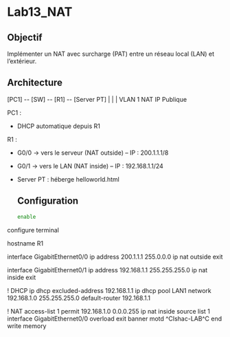 # Lab13_NAT
## Objectif
Implémenter un NAT avec surcharge (PAT) entre un réseau local (LAN) et l’extérieur.

## Architecture
[PC1] -- [SW] -- [R1] -- [Server PT]
            |       |       |
        VLAN 1   NAT    IP Publique

PC1 :
- DHCP automatique depuis R1

R1 :

-  G0/0 → vers le serveur (NAT outside) – IP : 200.1.1.1/8

-  G0/1 → vers le LAN (NAT inside) – IP : 192.168.1.1/24

- Server PT : héberge helloworld.html

  ## Configuration
  ```bash
  enable
configure terminal

hostname R1

interface GigabitEthernet0/0
 ip address 200.1.1.1 255.0.0.0
 ip nat outside
exit

interface GigabitEthernet0/1
 ip address 192.168.1.1 255.255.255.0
 ip nat inside
exit

! DHCP
ip dhcp excluded-address 192.168.1.1
ip dhcp pool LAN1
 network 192.168.1.0 255.255.255.0
 default-router 192.168.1.1

! NAT
access-list 1 permit 192.168.1.0 0.0.0.255
ip nat inside source list 1 interface GigabitEthernet0/0 overload
exit 
banner motd ^CIshac-LAB^C
end
write memory
```
